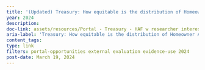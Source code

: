 ```yaml
---
title: '(Updated) Treasury: How equitable is the distribution of Homeowner Assistance Fund (HAF) funds to homeowners most in need of assistance?'
year: 2024
description: 
doc-link: assets/resources/Portal - Treasury - HAF w researcher interest.pdf
aria-label: 'Treasury: How equitable is the distribution of Homeowner Assistance Fund (HAF) funds to homeowners most in need of assistance?'
content_tags:
type: link
filters: portal-opportunities external evaluation evidence-use 2024
post-date: March 19, 2024
---
```

